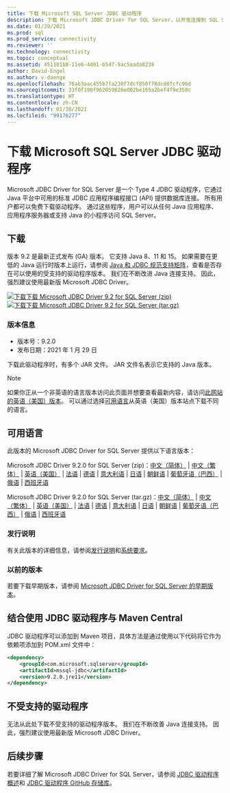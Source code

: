 ```yaml
---
title: 下载 Microsoft SQL Server JDBC 驱动程序
description: 下载 Microsoft JDBC Driver for SQL Server，以开发连接到 SQL Server 和 Azure SQL 数据库的 Java 应用程序。
ms.date: 01/29/2021
ms.prod: sql
ms.prod_service: connectivity
ms.reviewer: ''
ms.technology: connectivity
ms.topic: conceptual
ms.assetid: 451181b8-11e6-4d01-b547-9ac5aada8238
author: David-Engel
ms.author: v-daenge
ms.openlocfilehash: 76ab3aac455b7fa230f7dcf850f78dcd0fcfc96d
ms.sourcegitcommit: 33f0f190f962059826e002be165a2bef4f9e350c
ms.translationtype: HT
ms.contentlocale: zh-CN
ms.lasthandoff: 01/30/2021
ms.locfileid: "99176277"
---
```

# <a name="download-microsoft-jdbc-driver-for-sql-server"></a>下载 Microsoft SQL Server JDBC 驱动程序

Microsoft JDBC Driver for SQL Server 是一个 Type 4 JDBC 驱动程序，它通过 Java 平台中可用的标准 JDBC 应用程序编程接口 (API) 提供数据库连接。 所有用户都可以免费下载驱动程序。 通过这些程序，用户可以从任何 Java 应用程序、应用程序服务器或支持 Java 的小程序访问 SQL Server。

## <a name="download"></a>下载

版本 9.2 是最新正式发布 (GA) 版本。 它支持 Java 8、11 和 15。 如果需要在更低的 Java 运行时版本上运行，请参阅 [Java 和 JDBC 规范支持矩阵](microsoft-jdbc-driver-for-sql-server-support-matrix.md#java-and-jdbc-specification-support)，查看是否存在可以使用的受支持的驱动程序版本。 我们在不断改进 Java 连接支持。 因此，强烈建议使用最新版 Microsoft JDBC Driver。

[![下载](../../ssms/media/download-icon.png)下载 Microsoft JDBC Driver 9.2 for SQL Server (zip)](https://go.microsoft.com/fwlink/?linkid=2153622)  
[![下载](../../ssms/media/download-icon.png)下载 Microsoft JDBC Driver 9.2 for SQL Server (tar.gz)](https://go.microsoft.com/fwlink/?linkid=2153521)  

### <a name="version-information"></a>版本信息

- 版本号：9.2.0
- 发布日期：2021 年 1 月 29 日

下载此驱动程序时，有多个 JAR 文件。 JAR 文件名表示它支持的 Java 版本。

> [!Note]
> 如果你正从一个非英语的语言版本访问此页面并想要查看最新内容，请访问[此网站的英语（美国）版本]()。 可以通过选择[可用语言](#available-languages)从英语（美国）版本站点下载不同的语言。

## <a name="available-languages"></a>可用语言

此版本的 Microsoft JDBC Driver for SQL Server 提供以下语言版本：

Microsoft JDBC Driver 9.2.0 for SQL Server (zip)：[中文（简体）](https://go.microsoft.com/fwlink/?linkid=2153622&clcid=0x804) | [中文（繁体）](https://go.microsoft.com/fwlink/?linkid=2153622&clcid=0x404) | [英语（美国）](https://go.microsoft.com/fwlink/?linkid=2153622&clcid=0x409) | [法语](https://go.microsoft.com/fwlink/?linkid=2153622&clcid=0x40c) | [德语](https://go.microsoft.com/fwlink/?linkid=2153622&clcid=0x407) | [意大利语](https://go.microsoft.com/fwlink/?linkid=2153622&clcid=0x410) | [日语](https://go.microsoft.com/fwlink/?linkid=2153622&clcid=0x411) | [朝鲜语](https://go.microsoft.com/fwlink/?linkid=2153622&clcid=0x412) | [葡萄牙语（巴西）](https://go.microsoft.com/fwlink/?linkid=2153622&clcid=0x416) | [俄语](https://go.microsoft.com/fwlink/?linkid=2153622&clcid=0x419) | [西班牙语](https://go.microsoft.com/fwlink/?linkid=2153622&clcid=0x40a)

Microsoft JDBC Driver 9.2.0 for SQL Server (tar.gz)：[中文（简体）](https://go.microsoft.com/fwlink/?linkid=2153521&clcid=0x804) | [中文（繁体）](https://go.microsoft.com/fwlink/?linkid=2153521&clcid=0x404) | [英语（美国）](https://go.microsoft.com/fwlink/?linkid=2153521&clcid=0x409) | [法语](https://go.microsoft.com/fwlink/?linkid=2153521&clcid=0x40c) | [德语](https://go.microsoft.com/fwlink/?linkid=2153521&clcid=0x407) | [意大利语](https://go.microsoft.com/fwlink/?linkid=2153521&clcid=0x410) | [日语](https://go.microsoft.com/fwlink/?linkid=2153521&clcid=0x411) | [朝鲜语](https://go.microsoft.com/fwlink/?linkid=2153521&clcid=0x412) | [葡萄牙语（巴西）](https://go.microsoft.com/fwlink/?linkid=2153521&clcid=0x416) | [俄语](https://go.microsoft.com/fwlink/?linkid=2153521&clcid=0x419) | [西班牙语](https://go.microsoft.com/fwlink/?linkid=2153521&clcid=0x40a)

### <a name="release-notes"></a>发行说明

有关此版本的详细信息，请参阅[发行说明](release-notes-for-the-jdbc-driver.md)和[系统要求](system-requirements-for-the-jdbc-driver.md)。

### <a name="previous-releases"></a>以前的版本

若要下载早期版本，请参阅 [Microsoft JDBC Driver for SQL Server 的早期版本](release-notes-for-the-jdbc-driver.md#previous-releases)。

## <a name="using-the-jdbc-driver-with-maven-central"></a>结合使用 JDBC 驱动程序与 Maven Central

JDBC 驱动程序可以添加到 Maven 项目，具体方法是通过使用以下代码将它作为依赖项添加到 POM.xml 文件中：

```xml
<dependency>
    <groupId>com.microsoft.sqlserver</groupId>
    <artifactId>mssql-jdbc</artifactId>
    <version>9.2.0.jre11</version>
</dependency>
```  

## <a name="unsupported-drivers"></a>不受支持的驱动程序

无法从此处下载不受支持的驱动程序版本。 我们在不断改善 Java 连接支持。 因此，强烈建议使用最新版 Microsoft JDBC Driver。  
  
## <a name="next-steps"></a>后续步骤

若要详细了解 Microsoft JDBC Driver for SQL Server，请参阅 [JDBC 驱动程序概述](overview-of-the-jdbc-driver.md)和 [JDBC 驱动程序 GitHub 存储库](https://github.com/microsoft/mssql-jdbc/blob/dev/README.md)。